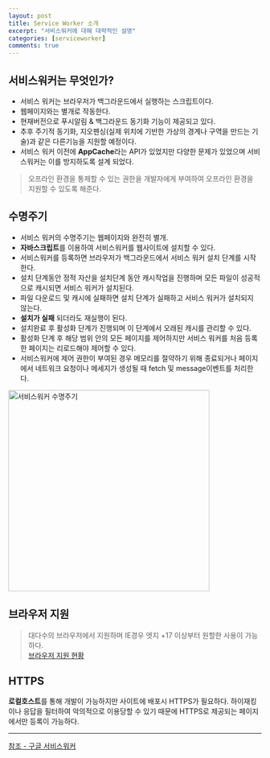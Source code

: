 ```yaml
---
layout: post
title: Service Worker 소개
excerpt: "서비스워커에 대해 대략적인 설명"
categories: [serviceworker]
comments: true
---
```


## 서비스워커는 무엇인가?
- 서비스 워커는 브라우저가 백그라운드에서 실행하는 스크립트이다.
- 웹페이지와는 별개로 작동한다.
- 현재버전으로 푸시알림 & 백그라운드 동기화 기능이 제공되고 있다.
- 추후 주기적 동기화, 지오펜싱(실제 위치에 기반한 가상의 경계나 구역을 만드는 기술)과 같은 다른기능을 지원할 예정이다.
- 서비스 워커 이전에 **AppCache**라는 API가 있었지만 다양한 문제가 있었으며 서비스워커는 이를 방지하도록 설계 되었다.

> 오프라인 환경을 통제할 수 있는 권한을 개발자에게 부여하여 오프라인 환경을 지원할 수 있도록 해준다.

## 수명주기
- 서비스 워커의 수명주기는 웹페이지와 완전히 별개.
- **자바스크립트**를 이용하여 서비스워커를 웹사이트에 설치할 수 있다.
- 서비스워커를 등록하면 브라우저가 백그라운드에서 서비스 워커 설치 단계를 시작한다.
- 설치 단계동안 정적 자산을 설치단계 동안 캐시작업을 진행하며 모든 파일이 성공적으로 캐시되면 서비스 워커가 설치된다.
- 파일 다운로드 및 캐시에 실패하면 설치 단계가 실패하고 서비스 워커가 설치되지 않는다.
- **설치가 실패** 되더라도 재실행이 된다.
- 설치완료 후 활성화 단계가 진행되며 이 단계에서 오래된 캐시를 관리할 수 있다.
- 활성화 단계 후 해당 범위 안의 모든 페이지를 제어하지만 서비스 워커를 처음 등록한 페이지는 리로드해야 제어할 수 있다.
- 서비스워커에 제어 권한이 부여된 경우 메모리를 절약하기 위해 종료되거나 페이지에서 네트워크 요청이나 메세지가 생성될 때 fetch 및 message이벤트를 처리한다.

<img src="https://developers.google.com/web/fundamentals/primers/service-workers/images/sw-lifecycle.png?hl=ko" alt="서비스워커 수명주기" width="400" />

## 브라우저 지원
>대다수의 브라우저에서 지원하며 IE경우 엣지 +17 이상부터 원할한 사용이 가능하다. <br/> [브라우저 지원 현황](https://jakearchibald.github.io/isserviceworkerready/)

## HTTPS

**로컬호스트**를 통해 개발이 가능하지만 사이트에 배포시 HTTPS가 필요하다. 하이재킹이나 응답을 필터하여 악의적으로 이용당할 수 있기 때문에 HTTPS로 제공되는 페이지에서만 등록이 가능하다.

<hr/>

[참조 - 구글 서비스워커](https://developers.google.com/web/fundamentals/primers/service-workers/?hl=ko)